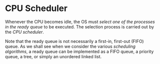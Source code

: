 # CPU Scheduler

Whenever the CPU becomes idle, the OS must *select one of the processes in the ready queue* to be executed. The selection process is carried out by the *CPU scheduler*.

Note that the ready queue is not necessarily a first-in, first-out (FIFO) queue. As we shall see when we consider the various *scheduling algorithms*, a ready queue can be implemented as a FIFO queue, a priority queue, a tree, or simply an unordered linked list.
